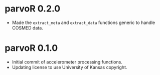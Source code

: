 # parvoR 0.2.0
* Made the `extract_meta` and `extract_data` functions generic to handle COSMED data.

# parvoR 0.1.0
* Initial commit of accelerometer processing functions.
* Updating license to use University of Kansas copyright.

